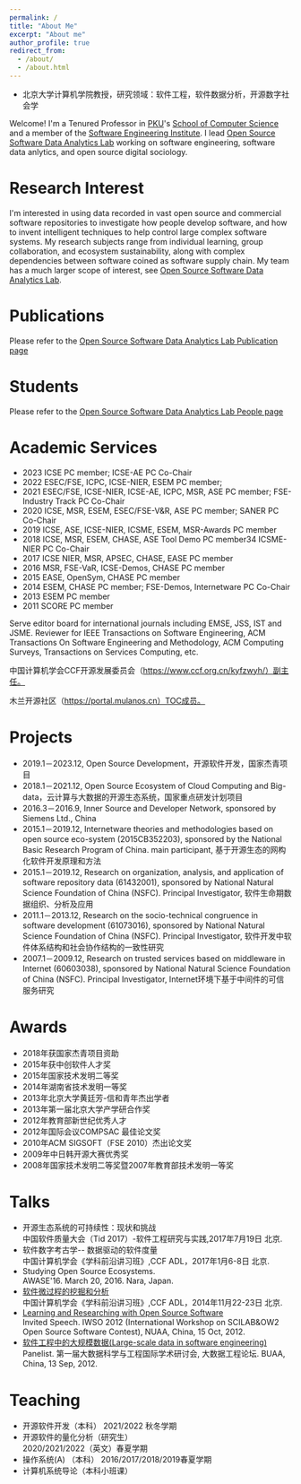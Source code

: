 ```yaml
---
permalink: /
title: "About Me"
excerpt: "About me"
author_profile: true
redirect_from: 
  - /about/
  - /about.html
---
```


* 北京大学计算机学院教授，研究领域：软件工程，软件数据分析，开源数字社会学

Welcome! I'm a Tenured Professor in [PKU](https://www.pku.edu.cn/)'s [School of Computer Science](https://cs.pku.edu.cn/) and a member of the [Software Engineering Institute](http://www.sei.pku.edu.cn/). I lead [Open Source Software Data Analytics Lab](https://osslab-pku.github.io/) working on software engineering, software data anlytics, and open source digital sociology.


Research Interest
===================
I'm interested in 
using data recorded in vast open source and commercial software repositories to investigate how people develop software, and how to invent intelligent techniques to help control large complex software systems.
My research subjects range from individual learning, group collaboration, and ecosystem sustainability, along with complex dependencies between software coined as software supply chain. 
My team has a much larger scope of interest, see [Open Source Software Data Analytics Lab](https://osslab-pku.github.io/).

Publications
=====================
Please refer to the [Open Source Software Data Analytics Lab Publication page](https://osslab-pku.github.io/publications/)

Students
=====================
Please refer to the [Open Source Software Data Analytics Lab People page](https://osslab-pku.github.io/people/)

Academic Services
=====================
- 2023	ICSE PC member;
  ICSE-AE PC Co-Chair
- 2022	ESEC/FSE, ICPC, ICSE-NIER, ESEM PC member;
- 2021	ESEC/FSE, ICSE-NIER, ICSE-AE, ICPC, MSR, ASE PC member;
  FSE-Industry Track PC Co-Chair
- 2020	ICSE, MSR, ESEM, ESEC/FSE-V&R, ASE PC member;
  SANER PC Co-Chair
- 2019	ICSE, ASE, ICSE-NIER, ICSME, ESEM, MSR-Awards PC member
- 2018	ICSE, MSR, ESEM, CHASE, ASE Tool Demo PC member34 
  ICSME-NIER PC Co-Chair
- 2017	ICSE NIER, MSR, APSEC, CHASE, EASE PC member
- 2016	MSR, FSE-VaR, ICSE-Demos, CHASE PC member
- 2015	EASE, OpenSym, CHASE PC member
- 2014	ESEM, CHASE PC member;
  FSE-Demos, Internetware PC Co-Chair
- 2013	ESEM PC member
- 2011	SCORE PC member

Serve editor board for international journals including EMSE, JSS, IST and JSME.
Reviewer for IEEE Transactions on Software Engineering, ACM Transactions On Software Engineering and Methodology, ACM Computing Surveys, Transactions on Services Computing, etc.

中国计算机学会CCF开源发展委员会（https://www.ccf.org.cn/kyfzwyh/）副主任。

木兰开源社区（https://portal.mulanos.cn）TOC成员。


Projects
========================
- 2019.1－2023.12, Open Source Development，开源软件开发，国家杰青项目
- 2018.1－2021.12, Open Source Ecosystem of Cloud Computing and Big-data，云计算与大数据的开源生态系统，国家重点研发计划项目
- 2016.3－2016.9, Inner Source and Developer Network, sponsored by Siemens Ltd., China
- 2015.1－2019.12, Internetware theories and methodologies based on open source eco-system (2015CB352203), sponsored by the National Basic Research Program of China. main participant, 基于开源生态的网构化软件开发原理和方法
- 2015.1－2019.12, Research on organization, analysis, and application of software repository data (61432001), sponsored by National Natural Science Foundation of China (NSFC). Principal Investigator, 软件生命期数据组织、分析及应用
- 2011.1－2013.12, Research on the socio-technical congruence in software development (61073016), sponsored by National Natural Science Foundation of China (NSFC). Principal Investigator, 软件开发中软件体系结构和社会协作结构的一致性研究
- 2007.1－2009.12, Research on trusted services based on middleware in Internet (60603038), sponsored by National Natural Science Foundation of China (NSFC). Principal Investigator, Internet环境下基于中间件的可信服务研究

Awards
==================
- 2018年获国家杰青项目资助
- 2015年获中创软件人才奖
- 2015年国家技术发明二等奖
- 2014年湖南省技术发明一等奖
- 2013年北京大学黄廷芳-信和青年杰出学者
- 2013年第一届北京大学产学研合作奖
- 2012年教育部新世纪优秀人才
- 2012年国际会议COMPSAC 最佳论文奖
- 2010年ACM SIGSOFT（FSE 2010）杰出论文奖
- 2009年中日韩开源大赛优秀奖
- 2008年国家技术发明二等奖暨2007年教育部技术发明一等奖

Talks
=================
- 开源生态系统的可持续性：现状和挑战   
中国软件质量大会（Tid 2017）-软件工程研究与实践,2017年7月19日 北京.
- 软件数字考古学-- 数据驱动的软件度量   
中国计算机学会《学科前沿讲习班》,CCF ADL，2017年1月6-8日 北京.
- Studying Open Source Ecosystems.   
AWASE'16. March 20, 2016. Nara, Japan.
- [软件微过程的挖掘和分析](https://minghuizhou.github.io/files/20141122-CCF-final.pdf)   
中国计算机学会《学科前沿讲习班》,CCF ADL，2014年11月22-23日 北京.
- [Learning and Researching with Open Source Software](https://minghuizhou.github.io/files/20121015-IWSO-NUAA.pdf)   
Invited Speech. IWSO 2012 (International Workshop on SCILAB&OW2 Open Source Software Contest), NUAA, China, 15 Oct, 2012.
- [软件工程中的大规模数据(Large-scale data in software engineering)](https://minghuizhou.github.io/files/20120913-bigdatapanelist-BUAA.pdf)   
Panelist. 第一届大数据科学与工程国际学术研讨会, 大数据工程论坛. BUAA, China, 13 Sep, 2012.

Teaching
===================
- 开源软件开发（本科）
2021/2022 秋冬学期
- 开源软件的量化分析（研究生）   
2020/2021/2022（英文）春夏学期
- 操作系统(A)  （本科） 
2016/2017/2018/2019春夏学期
- 计算机系统导论（本科小班课）   
